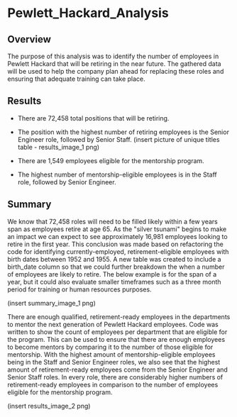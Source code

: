 # Pewlett_Hackard_Analysis


## Overview

The purpose of this analysis was to identify the number of employees in Pewlett Hackard that will be retiring in the near future. The gathered data will be used to help the company plan ahead for replacing these roles and ensuring that adequate training can take place. 


## Results

- There are 72,458 total positions that will be retiring.
- The position with the highest number of retiring employees is the Senior Engineer role, followed by Senior Staff.
(insert picture of unique titles table - results_image_1 png)

- There are 1,549 employees eligible for the mentorship program.
- The highest number of mentorship-eligible employees is in the Staff role, followed by Senior Engineer.


## Summary

We know that 72,458 roles will need to be filled likely within a few years span as employees retire at age 65. As the "silver tsunami" begins to make an impact we can expect to see approximately 16,981 employees looking to retire in the first year. This conclusion was made based on refactoring the code for identifying currently-employed, retirement-eligible employees with birth dates between 1952 and 1955. A new table was created to include a birth_date column so that we could further breakdown the when a number of employees are  likely to retire. The below example is for the span of a year, but it could also evaluate smaller timeframes such as a three month period for training or human resources purposes.

(insert summary_image_1 png)


There are enough qualified, retirement-ready employees in the departments to mentor the next generation of Pewlett Hackard employees. Code was written to show the count of employees per department that are eligible for the program. This can be used to ensure that there are enough employees to become  mentors by comparing it to the number of those eligible for mentorship. With the highest amount of mentorship-eligible employees being in the Staff and Senior Engineer roles, we also see that the highest amount of retirement-ready employees come from the Senior Engineer and Senior Staff roles. In every role, there are considerably higher numbers of retirement-ready employees in comparison to the number of employees eligible for the mentorship program.

(insert results_image_2 png)
